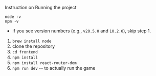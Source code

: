 
Instruction on Running the project

```
node -v
npm -v
```

* If you see version numbers (e.g., `v20.5.0` and `10.2.0`), skip step 1. 

1. ```brew install node```
2. clone the repository
3.  ```cd frontend```
5. ```npm install```
6. ```npm install react-router-dom```
7. ```npm run dev``` -- to actually run the game

   
